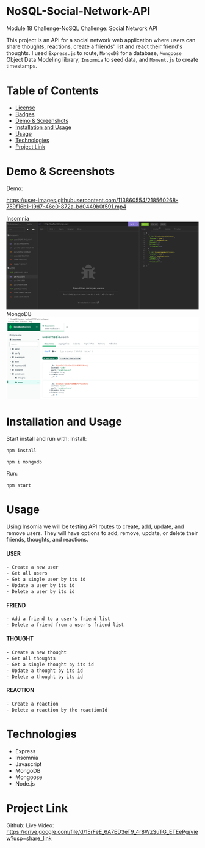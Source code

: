 # NoSQL-Social-Network-API
Module 18 Challenge-NoSQL Challenge: Social Network API

This project is an API for a social network web application where users can share thoughts, reactions, create a friends' list and react their friend's thoughts. I used `Express.js` to route, `MongoDB` for a database, `Mongoose` Object Data Modeling library, `Insomnia` to seed data, and `Moment.js` to create timestamps.


# Table of Contents

- [License](#license)
- [Badges](#badges)
- [Demo & Screenshots](#screenshots)
- [Installation and Usage](#installation-and-usage)
- [Usage](#Usage)
- [Technologies](#technologies)
- [Project Link](#project-link)

# Demo & Screenshots
Demo:


https://user-images.githubusercontent.com/113860554/218560268-759f16b1-19d7-46e0-872a-bd0449b0f591.mp4


Insomnia
![Screenshot](./assets/insomnia.png)
MongoDB
![Screenshot](./assets/mongo.png)


# Installation and Usage

Start install and run with:
Install:
```
npm install
```
```
npm i mongodb
```
Run:
```
npm start
```

# Usage
Using Insomia we will be testing API routes to create, add, update, and remove users. They will have options to add, remove, update, or delete their friends, thoughts, and reactions.
#### USER
    - Create a new user
    - Get all users
    - Get a single user by its id
    - Update a user by its id
    - Delete a user by its id

#### FRIEND
    - Add a friend to a user's friend list
    - Delete a friend from a user's friend list

#### THOUGHT
    - Create a new thought
    - Get all thoughts
    - Get a single thought by its id
    - Update a thought by its id
    - Delete a thought by its id

#### REACTION
    - Create a reaction
    - Delete a reaction by the reactionId

# Technologies
- Express
- Insomnia
- Javascript
- MongoDB
- Mongoose
- Node.js

# Project Link
Github: 
Live Video: https://drive.google.com/file/d/1ErFeE_6A7ED3eT9_4r8WzSuTG_ETEePg/view?usp=share_link
